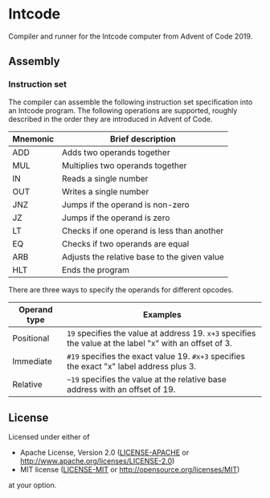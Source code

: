 # Intcode

Compiler and runner for the Intcode computer from Advent of Code 2019.

## Assembly

### Instruction set

The compiler can assemble the following instruction set specification into an
Intcode program. The following operations are supported, roughly described in
the order they are introduced in Advent of Code.

| Mnemonic | Brief description                            |
| -------- | -------------------------------------------- |
| ADD      | Adds two operands together                   |
| MUL      | Multiplies two operands together             |
| IN       | Reads a single number                        |
| OUT      | Writes a single number                       |
| JNZ      | Jumps if the operand is non-zero             |
| JZ       | Jumps if the operand is zero                 |
| LT       | Checks if one operand is less than another   |
| EQ       | Checks if two operands are equal             |
| ARB      | Adjusts the relative base to the given value |
| HLT      | Ends the program                             |

There are three ways to specify the operands for different opcodes.

| Operand type | Examples                                                                                                |
| ------------ | ------------------------------------------------------------------------------------------------------- |
| Positional   | `19` specifies the value at address 19. `x+3` specifies the value at the label "x" with an offset of 3. |
| Immediate    | `#19` specifies the exact value 19. `#x+3` specifies the exact "x" label address plus 3.                |
| Relative     | `~19` specifies the value at the relative base address with an offset of 19.                            |

## License

Licensed under either of

- Apache License, Version 2.0 ([LICENSE-APACHE](LICENSE-APACHE) or
  http://www.apache.org/licenses/LICENSE-2.0)
- MIT license ([LICENSE-MIT](LICENSE-MIT) or http://opensource.org/licenses/MIT)

at your option.
